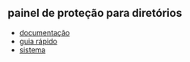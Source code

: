 **painel de proteção para diretórios**
-----

- [documentação](https://github.com/gustavomathias/musicall/blob/master/documentacao_uml/README.md)
- [guia rápido](https://github.com/gustavomathias/musicall/blob/master/guia_rapido/README.md)
- [sistema](https://github.com/gustavomathias/musicall/blob/master/painel/README.md)
